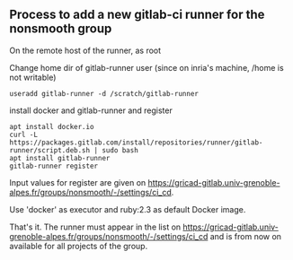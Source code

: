 Process to add a new gitlab-ci runner for the nonsmooth group
-------------------------------------------------------------

On the remote host of the runner, as root

Change home dir of gitlab-runner user (since on inria's machine, /home is not writable)
```
useradd gitlab-runner -d /scratch/gitlab-runner
```

install docker and gitlab-runner and register

```
apt install docker.io
curl -L https://packages.gitlab.com/install/repositories/runner/gitlab-runner/script.deb.sh | sudo bash
apt install gitlab-runner
gitlab-runner register
```

Input values for register are given on https://gricad-gitlab.univ-grenoble-alpes.fr/groups/nonsmooth/-/settings/ci_cd.

Use 'docker' as executor and ruby:2.3 as default Docker image.

That's it.
The runner must appear in the list on https://gricad-gitlab.univ-grenoble-alpes.fr/groups/nonsmooth/-/settings/ci_cd
and is from now on available for all projects of the group.


